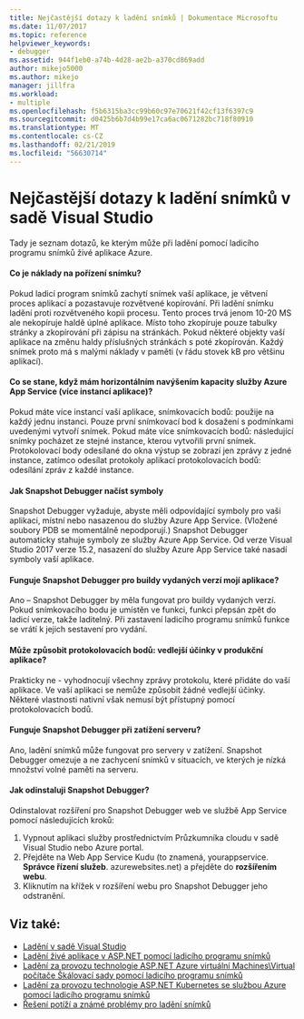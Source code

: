 ```yaml
---
title: Nejčastější dotazy k ladění snímků | Dokumentace Microsoftu
ms.date: 11/07/2017
ms.topic: reference
helpviewer_keywords:
- debugger
ms.assetid: 944f1eb0-a74b-4d28-ae2b-a370cd869add
author: mikejo5000
ms.author: mikejo
manager: jillfra
ms.workload:
- multiple
ms.openlocfilehash: f5b6315ba3cc99b60c97e70621f42cf13f6397c9
ms.sourcegitcommit: d0425b6b7d4b99e17ca6ac0671282bc718f80910
ms.translationtype: MT
ms.contentlocale: cs-CZ
ms.lasthandoff: 02/21/2019
ms.locfileid: "56630714"
---
```

# <a name="frequently-asked-questions-for-snapshot-debugging-in-visual-studio"></a>Nejčastější dotazy k ladění snímků v sadě Visual Studio

Tady je seznam dotazů, ke kterým může při ladění pomocí ladicího programu snímků živé aplikace Azure.

#### <a name="what-is-the-performance-cost-of-taking-a-snapshot"></a>Co je náklady na pořízení snímku?

Pokud ladicí program snímků zachytí snímek vaší aplikace, je větvení proces aplikací a pozastavuje rozvětvené kopírování. Při ladění snímku ladění proti rozvětveného kopii procesu. Tento proces trvá jenom 10-20 MS ale nekopíruje haldě úplné aplikace. Místo toho zkopíruje pouze tabulky stránky a zkopírování při zápisu na stránkách. Pokud některé objekty vaší aplikace na změnu haldy příslušných stránkách s poté zkopírován. Každý snímek proto má s malými náklady v paměti (v řádu stovek kB pro většinu aplikací).

#### <a name="what-happens-if-i-have-a-scaled-out-azure-app-service-multiple-instances-of-my-app"></a>Co se stane, když mám horizontálním navýšením kapacity služby Azure App Service (více instancí aplikace)?

Pokud máte více instancí vaší aplikace, snímkovacích bodů: použije na každý jednu instanci. Pouze první snímkovací bod k dosažení s podmínkami uvedenými vytvoří snímek. Pokud máte více snímkovacích bodů: následující snímky pocházet ze stejné instance, kterou vytvořili první snímek. Protokolovací body odesílané do okna výstup se zobrazí jen zprávy z jedné instance, zatímco odesílat protokoly aplikací protokolovacích bodů: odesílání zpráv z každé instance.

#### <a name="how-does-the-snapshot-debugger-load-symbols"></a>Jak Snapshot Debugger načíst symboly

Snapshot Debugger vyžaduje, abyste měli odpovídající symboly pro vaši aplikaci, místní nebo nasazenou do služby Azure App Service. (Vložené soubory PDB se momentálně nepodporují.) Snapshot Debugger automaticky stahuje symboly ze služby Azure App Service. Od verze Visual Studio 2017 verze 15.2, nasazení do služby Azure App Service také nasadí symboly vaší aplikace.

#### <a name="does-the-snapshot-debugger-work-against-release-builds-of-my-application"></a>Funguje Snapshot Debugger pro buildy vydaných verzí mojí aplikace?

Ano – Snapshot Debugger by měla fungovat pro buildy vydaných verzí. Pokud snímkovacího bodu je umístěn ve funkci, funkci přepsán zpět do ladicí verze, takže laditelný. Při zastavení ladicího programu snímků funkce se vrátí k jejich sestavení pro vydání.

#### <a name="can-logpoints-cause-side-effects-in-my-production-application"></a>Může způsobit protokolovacích bodů: vedlejší účinky v produkční aplikace?

Prakticky ne - vyhodnocují všechny zprávy protokolu, které přidáte do vaší aplikace. Ve vaší aplikaci se nemůže způsobit žádné vedlejší účinky. Některé vlastnosti nativní však nemusí být přístupný pomocí protokolovacích bodů.

#### <a name="does-the-snapshot-debugger-work-if-my-server-is-under-load"></a>Funguje Snapshot Debugger při zatížení serveru?

Ano, ladění snímků může fungovat pro servery v zatížení. Snapshot Debugger omezuje a ne zachycení snímků v situacích, ve kterých je nízká množství volné paměti na serveru.

#### <a name="how-do-i-uninstall-the-snapshot-debugger"></a>Jak odinstaluji Snapshot Debugger?

Odinstalovat rozšíření pro Snapshot Debugger web ve službě App Service pomocí následujících kroků:

1. Vypnout aplikaci služby prostřednictvím Průzkumníka cloudu v sadě Visual Studio nebo Azure portal.
1. Přejděte na Web App Service Kudu (to znamená, yourappservice. **Správce řízení služeb**. azurewebsites.net) a přejděte do **rozšířením webu**.
1. Kliknutím na křížek v rozšíření webu pro Snapshot Debugger jeho odstranění.

## <a name="see-also"></a>Viz také:

- [Ladění v sadě Visual Studio](../debugger/index.md)
- [Ladění živé aplikace v ASP.NET pomocí ladicího programu snímků](../debugger/debug-live-azure-applications.md)
- [Ladění za provozu technologie ASP.NET Azure virtuální Machines\Virtual počítače Škálovací sady pomocí ladicího programu snímků](../debugger/debug-live-azure-virtual-machines.md)
- [Ladění za provozu technologie ASP.NET Kubernetes se službou Azure pomocí ladicího programu snímků](../debugger/debug-live-azure-kubernetes.md)
- [Řešení potíží a známé problémy pro ladění snímků](../debugger/debug-live-azure-apps-troubleshooting.md)